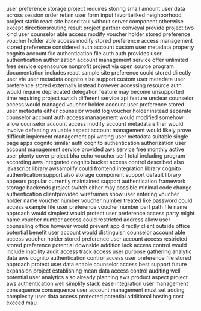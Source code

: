 user preference storage project requires storing small amount user data across session order retain user form input favoriteliked neighborhood project static react site based taui without server component otherwise except directionsrouting result project partner conveyal provide project two kind user counselor able access modify voucher holder stored preference voucher holder able access modify stored preference access management stored preference considered auth account custom user metadata property cognito account file authentication file auth auth provides user authentication authorization account management service offer unlimited free service opensource nonprofit project via open source program documentation includes react sample site preference could stored directly user via user metadata cognito also support custom user metadata user preference stored externally instead however accessing resource auth would require deprecated delegation feature may become unsupported time requiring project switch different service api feature unclear counselor access would managed voucher holder account user preference stored user metadata either counselor would log voucher holder instead separate counselor account auth access management would modified somehow allow counselor account access modify account metadata either would involve defeating valuable aspect account management would likely prove difficult implement management api writing user metadata suitable single page apps cognito similar auth cognito authentication authorization user account management service provided aws service free monthly active user plenty cover project bha echo voucher serf total including program according aws integrated cognito bucket access control described also javascript library awsamplify could frontend integration library cognito authentication support also storage component support default library appears popular currently maintained support authentication framework storage backends project switch either may possible minimal code change authentication clientprovided wireframes show user entering voucher holder name voucher number voucher number treated like password could access example file user preference voucher number part path file name approach would simplest would protect user preference access party might name voucher number access could restricted address allow user counseling office however would prevent app directly client outside office potential benefit user account would distinguish counselor account able access voucher holder stored preference user account access restricted stored preference potential downside addition lack access control would include inability audit access track access user purpose gathering analytic data aws cognito authentication control access user preference file stored approach protect user data enable counselor access best support future expansion project establishing mean data access control auditing well potential user analytics also already planning aws product aspect project aws authentication well simplify stack ease integration user management consequence consequence user account management must set adding complexity user data access protected potential additional hosting cost exceed mau